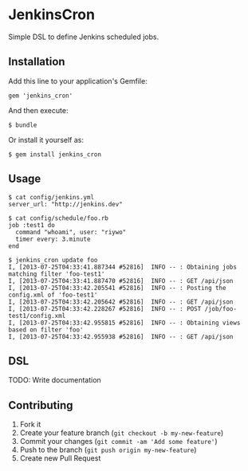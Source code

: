 # JenkinsCron

Simple DSL to define Jenkins scheduled jobs.

## Installation

Add this line to your application's Gemfile:

    gem 'jenkins_cron'

And then execute:

    $ bundle

Or install it yourself as:

    $ gem install jenkins_cron

## Usage

    $ cat config/jenkins.yml
    server_url: "http://jenkins.dev"

    $ cat config/schedule/foo.rb
    job :test1 do
      command "whoami", user: "riywo"
      timer every: 3.minute
    end

    $ jenkins_cron update foo
    I, [2013-07-25T04:33:41.887344 #52816]  INFO -- : Obtaining jobs matching filter 'foo-test1'
    I, [2013-07-25T04:33:41.887470 #52816]  INFO -- : GET /api/json
    I, [2013-07-25T04:33:42.205541 #52816]  INFO -- : Posting the config.xml of 'foo-test1'
    I, [2013-07-25T04:33:42.205642 #52816]  INFO -- : GET /api/json
    I, [2013-07-25T04:33:42.228267 #52816]  INFO -- : POST /job/foo-test1/config.xml
    I, [2013-07-25T04:33:42.955815 #52816]  INFO -- : Obtaining views based on filter 'foo'
    I, [2013-07-25T04:33:42.955938 #52816]  INFO -- : GET /api/json

## DSL

TODO: Write documentation

## Contributing

1. Fork it
2. Create your feature branch (`git checkout -b my-new-feature`)
3. Commit your changes (`git commit -am 'Add some feature'`)
4. Push to the branch (`git push origin my-new-feature`)
5. Create new Pull Request

